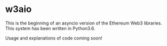 # w3aio

This is the beginning of an asyncio version of the Ethereum Web3 libraries.
This system has been written in Python3.6.

Usage and explanations of code coming soon!
